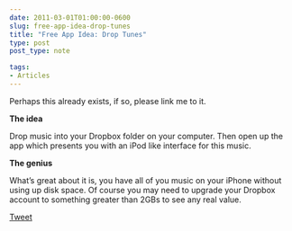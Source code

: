 ```yaml
---
date: 2011-03-01T01:00:00-0600
slug: free-app-idea-drop-tunes
title: "Free App Idea: Drop Tunes"
type: post
post_type: note

tags:
- Articles
---
```

Perhaps this already exists, if so, please link me to it.


**The idea**  

Drop music into your Dropbox folder on your computer. Then open up the app which presents you with an iPod like interface for this music.


**The genius**  

What’s great about it is, you have all of you music on your iPhone without using up disk space. Of course you may need to upgrade your Dropbox account to something greater than 2GBs to see any real value.



[Tweet](http://twitter.com/share)

